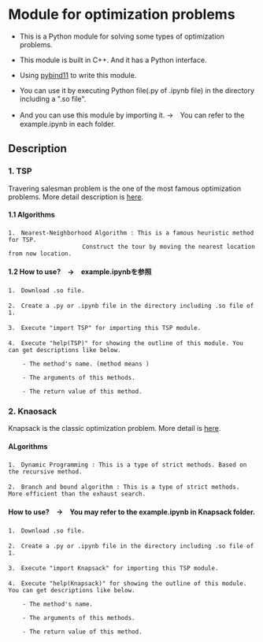 # Module for optimization problems
* This is a Python module for solving some types of optimization problems.
<!--* C++でつくったPython用のモジュールです。-->

* This module is built in C++. And it has a Python interface.<!--インターフェースはPythonで、中身はC++です。-->

* Using [pybind11](https://github.com/pybind/pybind11) to write this module.

* You can use it by executing Python file(.py of .ipynb file) in the directory including a ".so file".

* And you can use this module by importing it. →　You can refer to the example.ipynb in each folder.
<!--* .soファイルと同じディレクトリにPythonの実行ファイルを置き、importにより読み込むことで使用可能です。　→　詳しくは各フォルダ内のexample.ipynbを参照-->

## Description
### 1. TSP
Travering salesman problem is the one of the most famous optimization problems.
More detail description is [here](https://en.wikipedia.org/wiki/Travelling_salesman_problem).

#### 1.1 Algorithms
	1.　Nearest-Neighborhood Algorithm : This is a famous heuristic method for TSP. 
					     Construct the tour by moving the nearest location from now location.

<!--1,のファイルと同じディレクトリに.py, .ipynbファイルを作成-->
<!--import TSPでモジュールをインポート-->
<!--help(TSP)でモジュールの概要-->
<!--メソッドの名前-->
<!--メソッドの引数-->
<!--メソッドの返り値-->
#### 1.2 How to use?　→　example.ipynbを参照
	1.　Download .so file.

 	2.　Create a .py or .ipynb file in the directory including .so file of 1.

 	3.　Execute "import TSP" for importing this TSP module. 
 	
 	4.　Execute "help(TSP)" for showing the outline of this module. You can get descriptions like below.
	
		- The method's name. (method means )
		
   		- The arguments of this methods.
	
  		- The return value of this method.

### 2. Knaosack
Knapsack is the classic optimization problem.
More detail is [here](https://en.wikipedia.org/wiki/Knapsack_problem).

#### ALgorithms
	1.　Dynamic Programming : This is a type of strict methods. Based on the recursive method.
	
	2.　Branch and bound algorithm : This is a type of strict methods. More efficient than the exhaust search.

#### How to use?　→　You may refer to the example.ipynb in Knapsack folder.
	1.　Download .so file.

 	2.　Create a .py or .ipynb file in the directory including .so file of 1.

 	3.　Execute "import Knapsack" for importing this TSP module. 
 	
 	4.　Execute "help(Knapsack)" for showing the outline of this module. You can get descriptions like below.
	
		- The method's name.
		
   		- The arguments of this methods.
	
  		- The return value of this method.
